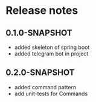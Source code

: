 # Release notes

## 0.1.0-SNAPSHOT

* added skeleton of spring boot
* added telegram bot in project

## 0.2.0-SNAPSHOT
* added command pattern
* add unit-tests for Commands